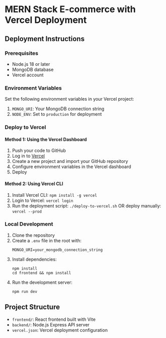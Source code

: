 # MERN Stack E-commerce with Vercel Deployment

## Deployment Instructions

### Prerequisites
- Node.js 18 or later
- MongoDB database
- Vercel account

### Environment Variables
Set the following environment variables in your Vercel project:

1. `MONGO_URI`: Your MongoDB connection string
2. `NODE_ENV`: Set to `production` for deployment

### Deploy to Vercel

#### Method 1: Using the Vercel Dashboard
1. Push your code to GitHub
2. Log in to [Vercel](https://vercel.com)
3. Create a new project and import your GitHub repository
4. Configure environment variables in the Vercel dashboard
5. Deploy

#### Method 2: Using Vercel CLI
1. Install Vercel CLI: `npm install -g vercel`
2. Login to Vercel: `vercel login`
3. Run the deployment script: `./deploy-to-vercel.sh`
   OR deploy manually: `vercel --prod`

### Local Development
1. Clone the repository
2. Create a `.env` file in the root with:
   ```
   MONGO_URI=your_mongodb_connection_string
   ```
3. Install dependencies:
   ```
   npm install
   cd frontend && npm install
   ```
4. Run the development server:
   ```
   npm run dev
   ```

## Project Structure
- `frontend/`: React frontend built with Vite
- `backend/`: Node.js Express API server
- `vercel.json`: Vercel deployment configuration 
